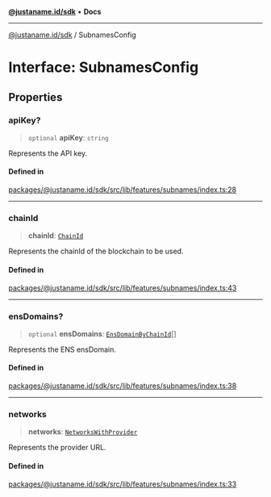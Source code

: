 [**@justaname.id/sdk**](../README.md) • **Docs**

***

[@justaname.id/sdk](../globals.md) / SubnamesConfig

# Interface: SubnamesConfig

## Properties

### apiKey?

> `optional` **apiKey**: `string`

Represents the API key.

#### Defined in

[packages/@justaname.id/sdk/src/lib/features/subnames/index.ts:28](https://github.com/JustaName-id/JustaName-sdk/blob/626b4b68604f3125538c424811e641247a5bd58d/packages/@justaname.id/sdk/src/lib/features/subnames/index.ts#L28)

***

### chainId

> **chainId**: [`ChainId`](../type-aliases/ChainId.md)

Represents the chainId of the blockchain to be used.

#### Defined in

[packages/@justaname.id/sdk/src/lib/features/subnames/index.ts:43](https://github.com/JustaName-id/JustaName-sdk/blob/626b4b68604f3125538c424811e641247a5bd58d/packages/@justaname.id/sdk/src/lib/features/subnames/index.ts#L43)

***

### ensDomains?

> `optional` **ensDomains**: [`EnsDomainByChainId`](EnsDomainByChainId.md)[]

Represents the ENS ensDomain.

#### Defined in

[packages/@justaname.id/sdk/src/lib/features/subnames/index.ts:38](https://github.com/JustaName-id/JustaName-sdk/blob/626b4b68604f3125538c424811e641247a5bd58d/packages/@justaname.id/sdk/src/lib/features/subnames/index.ts#L38)

***

### networks

> **networks**: [`NetworksWithProvider`](../type-aliases/NetworksWithProvider.md)

Represents the provider URL.

#### Defined in

[packages/@justaname.id/sdk/src/lib/features/subnames/index.ts:33](https://github.com/JustaName-id/JustaName-sdk/blob/626b4b68604f3125538c424811e641247a5bd58d/packages/@justaname.id/sdk/src/lib/features/subnames/index.ts#L33)
